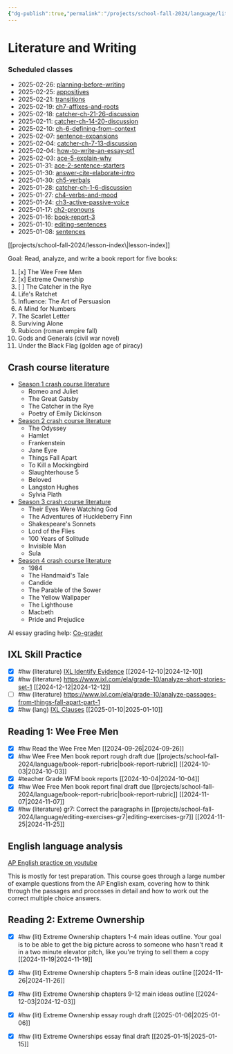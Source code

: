 ```yaml
---
{"dg-publish":true,"permalink":"/projects/school-fall-2024/language/literature-2024/"}
---
```




# Literature and Writing 

<h3><span>Scheduled classes</span></h3><div><ul class="dataview list-view-ul"><li><span>2025-02-26: <a data-tooltip-position="top" aria-label="projects/school-fall-2024/language/lessons/planning-before-writing.md" data-href="projects/school-fall-2024/language/lessons/planning-before-writing.md" href="projects/school-fall-2024/language/lessons/planning-before-writing.md" class="internal-link" target="_blank" rel="noopener nofollow">planning-before-writing</a></span></li><li><span>2025-02-25: <a data-tooltip-position="top" aria-label="projects/school-fall-2024/language/lessons/appositives.md" data-href="projects/school-fall-2024/language/lessons/appositives.md" href="projects/school-fall-2024/language/lessons/appositives.md" class="internal-link" target="_blank" rel="noopener nofollow">appositives</a></span></li><li><span>2025-02-21: <a data-tooltip-position="top" aria-label="projects/school-fall-2024/language/lessons/transitions.md" data-href="projects/school-fall-2024/language/lessons/transitions.md" href="projects/school-fall-2024/language/lessons/transitions.md" class="internal-link" target="_blank" rel="noopener nofollow">transitions</a></span></li><li><span>2025-02-19: <a data-tooltip-position="top" aria-label="projects/school-fall-2024/language/lessons/ch7-affixes-and-roots.md" data-href="projects/school-fall-2024/language/lessons/ch7-affixes-and-roots.md" href="projects/school-fall-2024/language/lessons/ch7-affixes-and-roots.md" class="internal-link" target="_blank" rel="noopener nofollow">ch7-affixes-and-roots</a></span></li><li><span>2025-02-18: <a data-tooltip-position="top" aria-label="projects/school-fall-2024/language/lessons/catcher-ch-21-26-discussion.md" data-href="projects/school-fall-2024/language/lessons/catcher-ch-21-26-discussion.md" href="projects/school-fall-2024/language/lessons/catcher-ch-21-26-discussion.md" class="internal-link" target="_blank" rel="noopener nofollow">catcher-ch-21-26-discussion</a></span></li><li><span>2025-02-11: <a data-tooltip-position="top" aria-label="projects/school-fall-2024/language/lessons/catcher-ch-14-20-discussion.md" data-href="projects/school-fall-2024/language/lessons/catcher-ch-14-20-discussion.md" href="projects/school-fall-2024/language/lessons/catcher-ch-14-20-discussion.md" class="internal-link" target="_blank" rel="noopener nofollow">catcher-ch-14-20-discussion</a></span></li><li><span>2025-02-10: <a data-tooltip-position="top" aria-label="projects/school-fall-2024/language/lessons/ch-6-defining-from-context.md" data-href="projects/school-fall-2024/language/lessons/ch-6-defining-from-context.md" href="projects/school-fall-2024/language/lessons/ch-6-defining-from-context.md" class="internal-link" target="_blank" rel="noopener nofollow">ch-6-defining-from-context</a></span></li><li><span>2025-02-07: <a data-tooltip-position="top" aria-label="projects/school-fall-2024/language/lessons/sentence-expansions.md" data-href="projects/school-fall-2024/language/lessons/sentence-expansions.md" href="projects/school-fall-2024/language/lessons/sentence-expansions.md" class="internal-link" target="_blank" rel="noopener nofollow">sentence-expansions</a></span></li><li><span>2025-02-04: <a data-tooltip-position="top" aria-label="projects/school-fall-2024/language/lessons/catcher-ch-7-13-discussion.md" data-href="projects/school-fall-2024/language/lessons/catcher-ch-7-13-discussion.md" href="projects/school-fall-2024/language/lessons/catcher-ch-7-13-discussion.md" class="internal-link" target="_blank" rel="noopener nofollow">catcher-ch-7-13-discussion</a></span></li><li><span>2025-02-04: <a data-tooltip-position="top" aria-label="projects/school-fall-2024/language/lessons/how-to-write-an-essay-pt1.md" data-href="projects/school-fall-2024/language/lessons/how-to-write-an-essay-pt1.md" href="projects/school-fall-2024/language/lessons/how-to-write-an-essay-pt1.md" class="internal-link" target="_blank" rel="noopener nofollow">how-to-write-an-essay-pt1</a></span></li><li><span>2025-02-03: <a data-tooltip-position="top" aria-label="projects/school-fall-2024/language/lessons/ace-5-explain-why.md" data-href="projects/school-fall-2024/language/lessons/ace-5-explain-why.md" href="projects/school-fall-2024/language/lessons/ace-5-explain-why.md" class="internal-link" target="_blank" rel="noopener nofollow">ace-5-explain-why</a></span></li><li><span>2025-01-31: <a data-tooltip-position="top" aria-label="projects/school-fall-2024/language/lessons/ace-2-sentence-starters.md" data-href="projects/school-fall-2024/language/lessons/ace-2-sentence-starters.md" href="projects/school-fall-2024/language/lessons/ace-2-sentence-starters.md" class="internal-link" target="_blank" rel="noopener nofollow">ace-2-sentence-starters</a></span></li><li><span>2025-01-30: <a data-tooltip-position="top" aria-label="projects/school-fall-2024/language/lessons/answer-cite-elaborate-intro.md" data-href="projects/school-fall-2024/language/lessons/answer-cite-elaborate-intro.md" href="projects/school-fall-2024/language/lessons/answer-cite-elaborate-intro.md" class="internal-link" target="_blank" rel="noopener nofollow">answer-cite-elaborate-intro</a></span></li><li><span>2025-01-30: <a data-tooltip-position="top" aria-label="projects/school-fall-2024/language/lessons/ch5-verbals.md" data-href="projects/school-fall-2024/language/lessons/ch5-verbals.md" href="projects/school-fall-2024/language/lessons/ch5-verbals.md" class="internal-link" target="_blank" rel="noopener nofollow">ch5-verbals</a></span></li><li><span>2025-01-28: <a data-tooltip-position="top" aria-label="projects/school-fall-2024/language/lessons/catcher-ch-1-6-discussion.md" data-href="projects/school-fall-2024/language/lessons/catcher-ch-1-6-discussion.md" href="projects/school-fall-2024/language/lessons/catcher-ch-1-6-discussion.md" class="internal-link" target="_blank" rel="noopener nofollow">catcher-ch-1-6-discussion</a></span></li><li><span>2025-01-27: <a data-tooltip-position="top" aria-label="projects/school-fall-2024/language/lessons/ch4-verbs-and-mood.md" data-href="projects/school-fall-2024/language/lessons/ch4-verbs-and-mood.md" href="projects/school-fall-2024/language/lessons/ch4-verbs-and-mood.md" class="internal-link" target="_blank" rel="noopener nofollow">ch4-verbs-and-mood</a></span></li><li><span>2025-01-24: <a data-tooltip-position="top" aria-label="projects/school-fall-2024/language/lessons/ch3-active-passive-voice.md" data-href="projects/school-fall-2024/language/lessons/ch3-active-passive-voice.md" href="projects/school-fall-2024/language/lessons/ch3-active-passive-voice.md" class="internal-link" target="_blank" rel="noopener nofollow">ch3-active-passive-voice</a></span></li><li><span>2025-01-17: <a data-tooltip-position="top" aria-label="projects/school-fall-2024/language/lessons/ch2-pronouns.md" data-href="projects/school-fall-2024/language/lessons/ch2-pronouns.md" href="projects/school-fall-2024/language/lessons/ch2-pronouns.md" class="internal-link" target="_blank" rel="noopener nofollow">ch2-pronouns</a></span></li><li><span>2025-01-16: <a data-tooltip-position="top" aria-label="projects/school-fall-2024/language/lessons/book-report-3.md" data-href="projects/school-fall-2024/language/lessons/book-report-3.md" href="projects/school-fall-2024/language/lessons/book-report-3.md" class="internal-link" target="_blank" rel="noopener nofollow">book-report-3</a></span></li><li><span>2025-01-10: <a data-tooltip-position="top" aria-label="projects/school-fall-2024/language/lessons/editing-sentences.md" data-href="projects/school-fall-2024/language/lessons/editing-sentences.md" href="projects/school-fall-2024/language/lessons/editing-sentences.md" class="internal-link" target="_blank" rel="noopener nofollow">editing-sentences</a></span></li><li><span>2025-01-08: <a data-tooltip-position="top" aria-label="projects/school-fall-2024/language/lessons/sentences.md" data-href="projects/school-fall-2024/language/lessons/sentences.md" href="projects/school-fall-2024/language/lessons/sentences.md" class="internal-link" target="_blank" rel="noopener nofollow">sentences</a></span></li></ul></div>
[[projects/school-fall-2024/lesson-index\|lesson-index]]

Goal: Read, analyze, and write a book report for five books:

1. [x] The Wee Free Men 
2. [x] Extreme Ownership
3. [ ] The Catcher in the Rye
4. Life's Ratchet
5. Influence: The Art of Persuasion
6. A Mind for Numbers
7. The Scarlet Letter
8. Surviving Alone
9. Rubicon (roman empire fall)
10. Gods and Generals (civil war novel)
11. Under the Black Flag (golden age of piracy)

## Crash course literature

- [Season 1 crash course literature](https://www.youtube.com/playlist?list=PL8dPuuaLjXtOeEc9ME62zTfqc0h6Pe8vb)
    - Romeo and Juliet
    - The Great Gatsby
    - The Catcher in the Rye
    - Poetry of Emily Dickinson
- [Season 2 crash course literature](https://www.youtube.com/playlist?list=PL8dPuuaLjXtOv-sO3lOpVm54jhwWAf_jR)
    - The Odyssey
    - Hamlet
    - Frankenstein
    - Jane Eyre
    - Things Fall Apart
    - To Kill a Mockingbird
    - Slaughterhouse 5
    - Beloved
    - Langston Hughes
    - Sylvia Plath
- [Season 3 crash course literature](https://www.youtube.com/playlist?list=PL8dPuuaLjXtNEWbqDPdM8FrNHuyVxPQl_)
    - Their Eyes Were Watching God
    - The Adventures of Huckleberry Finn
    - Shakespeare's Sonnets
    - Lord of the Flies
    - 100 Years of Solitude
    - Invisible Man
    - Sula
- [Season 4 crash course literature](https://www.youtube.com/playlist?list=PL8dPuuaLjXtPlnUoPa11EoTZbWZLsQVMs)
    - 1984
    - The Handmaid's Tale
    - Candide
    - The Parable of the Sower
    - The Yellow Wallpaper
    - The Lighthouse
    - Macbeth
    - Pride and Prejudice



AI essay grading help: [Co-grader](https://app.cograder.com)

## IXL Skill Practice

- [x] #hw (literature) [IXL Identify Evidence](https://www.ixl.com/ela/grade-10/identify-supporting-evidence-in-a-text) [[2024-12-10\|2024-12-10]]
- [x] #hw (literature) https://www.ixl.com/ela/grade-10/analyze-short-stories-set-1 [[2024-12-12\|2024-12-12]]
- [ ] #hw (literature) https://www.ixl.com/ela/grade-10/analyze-passages-from-things-fall-apart-part-1
- [x] #hw (lang) [IXL Clauses](https://www.ixl.com/ela/grade-7/identify-dependent-and-independent-clauses) [[2025-01-10\|2025-01-10]]

## Reading 1: Wee Free Men

- [x] #hw Read the Wee Free Men [[2024-09-26\|2024-09-26]]
- [x] #hw Wee Free Men book report rough draft due [[projects/school-fall-2024/language/book-report-rubric\|book-report-rubric]] [[2024-10-03\|2024-10-03]]
- [x] #teacher Grade WFM book reports [[2024-10-04\|2024-10-04]]
- [x] #hw Wee Free Men book report final draft due [[projects/school-fall-2024/language/book-report-rubric\|book-report-rubric]] [[2024-11-07\|2024-11-07]]
- [x] #hw (literature) gr7: Correct the paragraphs in [[projects/school-fall-2024/language/editing-exercises-gr7\|editing-exercises-gr7]] [[2024-11-25\|2024-11-25]]

## English language analysis

[AP English practice on youtube](https://www.youtube.com/playlist?list=PLoGgviqq4845w6_VxQLtAmVypmSMtTd0r)

This is mostly for test preparation. This course goes through a large number of example questions from the AP English exam, covering how to think through the passages and processes in detail and how to work out the correct multiple choice answers.

## Reading 2: Extreme Ownership


- [x] #hw (lit) Extreme Ownership chapters 1-4 main ideas outline. Your goal is to be able to get the big picture across to someone who hasn't read it in a two minute elevator pitch, like you're trying to sell them a copy [[2024-11-19\|2024-11-19]]
- [x] #hw (lit) Extreme Ownership chapters 5-8 main ideas outline [[2024-11-26\|2024-11-26]]
- [x] #hw (lit) Extreme Ownership chapters 9-12 main ideas outline [[2024-12-03\|2024-12-03]]
- [x] #hw (lit) Extreme Ownership essay rough draft [[2025-01-06\|2025-01-06]]
- [x] #hw (lit) Extreme Ownerships essay final draft [[2025-01-15\|2025-01-15]]

